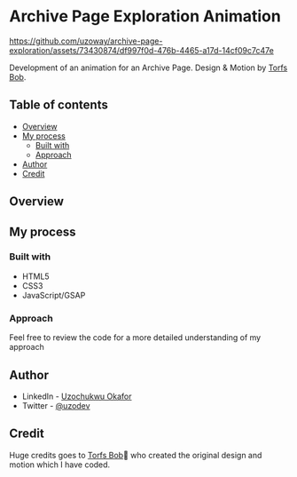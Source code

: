 # Archive Page Exploration Animation


https://github.com/uzoway/archive-page-exploration/assets/73430874/df997f0d-476b-4465-a17d-14cf09c7c47e


Development of an animation for an Archive Page.
Design & Motion by [Torfs Bob](https://www.instagram.com/torfsbob/).

## Table of contents

- [Overview](#overview)
- [My process](#my-process)
  - [Built with](#built-with)
  - [Approach](#approach)
- [Author](#author)
- [Credit](#credit)

## Overview

## My process

### Built with

- HTML5
- CSS3
- JavaScript/GSAP

### Approach

Feel free to review the code for a more detailed understanding of my approach

## Author

- LinkedIn - [Uzochukwu Okafor](https://www.linkedin.com/in/uzochukwuokafor/)
- Twitter - [@uzodev](https://twitter.com/uzodev)

## Credit

Huge credits goes to [Torfs Bob](https://www.instagram.com/torfsbob/)🙌 who created the original design and motion which I have coded.

